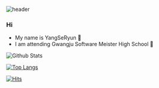 ![header](https://capsule-render.vercel.app/api?type=Rect&color=timeGradient&height=300&section=header&text=Yang%20SeRyun&fontSize=90)

### Hi
* My name is YangSeRyun 👋
* I am attending Gwangju Software Meister High School 🏫

![Github Stats](https://github-readme-stats.vercel.app/api?username=yangseryun&show_icons=true)

[![Top Langs](https://github-readme-stats.vercel.app/api/top-langs/?username=yangseryun)](https://github.com/yangseryun/github-readme-stats)

[![Hits](https://hits.seeyoufarm.com/api/count/incr/badge.svg?url=https%3A%2F%2Fgithub.com%2Fyangseryun&count_bg=%23FF9BC7&title_bg=%23878787&icon=&icon_color=%23CBCBCB&title=hits&edge_flat=false)](https://hits.seeyoufarm.com)
